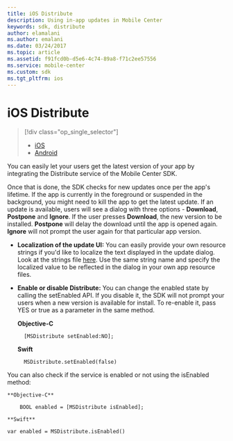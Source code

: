 ```yaml
---
title: iOS Distribute
description: Using in-app updates in Mobile Center
keywords: sdk, distribute
author: elamalani
ms.author: emalani
ms.date: 03/24/2017
ms.topic: article
ms.assetid: f91fcd0b-d5e6-4c74-89a8-f71c2ee57556
ms.service: mobile-center
ms.custom: sdk
ms.tgt_pltfrm: ios
---
```


# iOS Distribute

> [!div class="op_single_selector"]
> * [iOS](ios.md)
> * [Android](android.md)

You can easily let your users get the latest version of your app by integrating the Distribute service of the Mobile Center SDK.

Once that is done, the SDK checks for new updates once per the app's lifetime. If the app is currently in the foreground or suspended in the background, you might need to kill the app to get the latest update. If an update is available, users will see a dialog with three options - **Download**, **Postpone** and **Ignore**. If the user presses **Download**, the new version to be installed. **Postpone** will delay the download until the app is opened again. **Ignore** will not prompt the user again for that particular app version.

* **Localization of the update UI:** You can easily provide your own resource strings if you'd like to localize the text displayed in the update dialog. Look at the strings file [here](https://github.com/Microsoft/mobile-center-sdk-ios/blob/develop/MobileCenterDistribute/MobileCenterDistribute/Resources/en.lproj/MobileCenterDistribute.strings). Use the same string name and specify the localized value to be reflected in the dialog in your own app resource files.

* **Enable or disable Distribute:** You can change the enabled state by calling the setEnabled API. If you disable it, the SDK will not prompt your users when a new version is available for install. To re-enable it, pass YES or true as a parameter in the same method.

    **Objective-C**

        [MSDistribute setEnabled:NO];

    **Swift**

        MSDistribute.setEnabled(false)

You can also check if the service is enabled or not using the isEnabled method:

    **Objective-C**

        BOOL enabled = [MSDistribute isEnabled];
    
    **Swift**

    var enabled = MSDistribute.isEnabled()